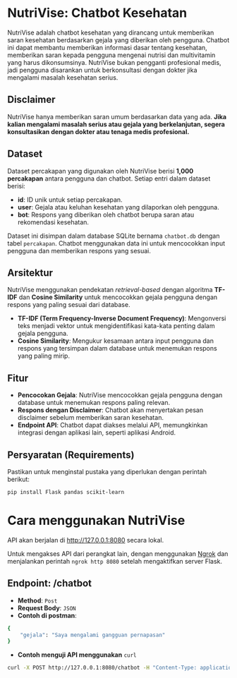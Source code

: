 # NutriVise: Chatbot Kesehatan

NutriVise adalah chatbot kesehatan yang dirancang untuk memberikan saran kesehatan berdasarkan gejala yang diberikan oleh pengguna. Chatbot ini dapat membantu memberikan informasi dasar tentang kesehatan, memberikan saran kepada pengguna mengenai nutrisi dan multivitamin yang harus dikonsumsinya. NutriVise bukan pengganti profesional medis, jadi pengguna disarankan untuk berkonsultasi dengan dokter jika mengalami masalah kesehatan serius.

## Disclaimer
NutriVise hanya memberikan saran umum berdasarkan data yang ada. **Jika kalian mengalami masalah serius atau gejala yang berkelanjutan, segera konsultasikan dengan dokter atau tenaga medis profesional.**

## Dataset
Dataset percakapan yang digunakan oleh NutriVise berisi **1,000 percakapan** antara pengguna dan chatbot. Setiap entri dalam dataset berisi:
- **id**: ID unik untuk setiap percakapan.
- **user**: Gejala atau keluhan kesehatan yang dilaporkan oleh pengguna.
- **bot**: Respons yang diberikan oleh chatbot berupa saran atau rekomendasi kesehatan.

Dataset ini disimpan dalam database SQLite bernama `chatbot.db` dengan tabel `percakapan`. Chatbot menggunakan data ini untuk mencocokkan input pengguna dan memberikan respons yang sesuai.

## Arsitektur
NutriVise menggunakan pendekatan *retrieval-based* dengan algoritma **TF-IDF** dan **Cosine Similarity** untuk mencocokkan gejala pengguna dengan respons yang paling sesuai dari database.

- **TF-IDF (Term Frequency-Inverse Document Frequency)**: Mengonversi teks menjadi vektor untuk mengidentifikasi kata-kata penting dalam gejala pengguna.
- **Cosine Similarity**: Mengukur kesamaan antara input pengguna dan respons yang tersimpan dalam database untuk menemukan respons yang paling mirip.

## Fitur
- **Pencocokan Gejala**: NutriVise mencocokkan gejala pengguna dengan database untuk menemukan respons paling relevan.
- **Respons dengan Disclaimer**: Chatbot akan menyertakan pesan disclaimer sebelum memberikan saran kesehatan.
- **Endpoint API**: Chatbot dapat diakses melalui API, memungkinkan integrasi dengan aplikasi lain, seperti aplikasi Android.

## Persyaratan (Requirements)
Pastikan untuk menginstal pustaka yang diperlukan dengan perintah berikut:

```bash
pip install Flask pandas scikit-learn
```

# Cara menggunakan NutriVise

API akan berjalan di http://127.0.0.1:8080 secara lokal.

Untuk mengakses API dari perangkat lain, dengan menggunakan [Ngrok](https://ngrok.com/download) dan menjalankan perintah ```ngrok http 8080``` setelah mengaktifkan server Flask.

## Endpoint: /chatbot
- **Method**: ```Post```
- **Request Body**: ```JSON```
- **Contoh di postman**:
```bash
{
    "gejala": "Saya mengalami gangguan pernapasan"
}
```
- **Contoh menguji API menggunakan** ```curl```
```bash
curl -X POST http://127.0.0.1:8080/chatbot -H "Content-Type: application/json" -d '{"gejala": "Saya sering merasa lelah dan tidak bertenaga"}'
```

